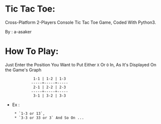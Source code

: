 # Tic Tac Toe:
Cross-Platform 2-Players Console Tic Tac Toe Game, Coded With Python3.

By : a-asaker


# How To Play:
Just Enter the Position You Want to Put Either `X` Or `O` In, As It's Displayed On the Game's Graph

                 1-1 | 1-2 | 1-3
                -----+-----+-----
                 2-1 | 2-2 | 2-3
                -----+-----+-----
                 3-1 | 3-2 | 3-3


* Ex :  
       
       * `1-3 or 13`,
       * `3-3 or 33 or 3` And So On ...
